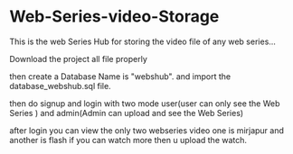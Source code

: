# Web-Series-video-Storage
This is the web Series Hub for storing the video file of any web series...

Download the project all file properly

then create a Database Name is "webshub".
and import the database_webshub.sql file.

then do signup and login with two mode user(user can only see the Web Series ) and admin(Admin can upload and see the Web Series)

after login you can view the only two webseries video one is mirjapur and another is flash if you can watch more then u upload the watch.
